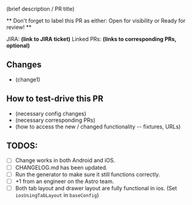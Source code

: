 (brief description / PR title)

** Don't forget to label this PR as either: Open for visibility or Ready for review! **

JIRA: **(link to JIRA ticket)**
Linked PRs: **(links to corresponding PRs, optional)**

## Changes
- (change1)

## How to test-drive this PR
- (necessary config changes)
- (necessary corresponding PRs)
- (how to access the new / changed functionality -- fixtures, URLs)

## TODOS:
- [ ] Change works in both Android and iOS.
- [ ] CHANGELOG.md has been updated.
- [ ] Run the generator to make sure it still functions correctly.
- [ ] +1 from an engineer on the Astro team.
- [ ] Both tab layout and drawer layout are fully functional in ios. (Set `iosUsingTabLayout` in `baseConfig`)
